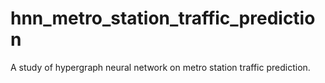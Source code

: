 # hnn_metro_station_traffic_prediction
A study of hypergraph neural network on metro station traffic prediction.
